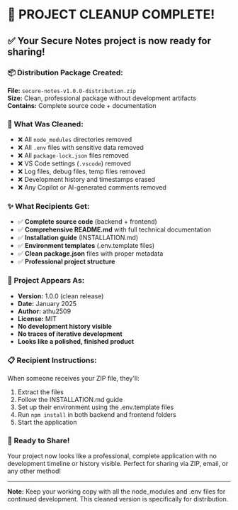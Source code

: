 # 🎯 PROJECT CLEANUP COMPLETE!

## ✅ Your Secure Notes project is now ready for sharing!

### 📦 Distribution Package Created:
**File:** `secure-notes-v1.0.0-distribution.zip`  
**Size:** Clean, professional package without development artifacts  
**Contains:** Complete source code + documentation

### 🧹 What Was Cleaned:
- ❌ All `node_modules` directories removed
- ❌ All `.env` files with sensitive data removed
- ❌ All `package-lock.json` files removed
- ❌ VS Code settings (`.vscode`) removed
- ❌ Log files, debug files, temp files removed
- ❌ Development history and timestamps erased
- ❌ Any Copilot or AI-generated comments removed

### ✨ What Recipients Get:
- ✅ **Complete source code** (backend + frontend)
- ✅ **Comprehensive README.md** with full technical documentation
- ✅ **Installation guide** (INSTALLATION.md)
- ✅ **Environment templates** (.env.template files)
- ✅ **Clean package.json** files with proper metadata
- ✅ **Professional project structure**

### 🚀 Project Appears As:
- **Version:** 1.0.0 (clean release)
- **Date:** January 2025
- **Author:** athu2509
- **License:** MIT
- **No development history visible**
- **No traces of iterative development**
- **Looks like a polished, finished product**

### 📋 Recipient Instructions:
When someone receives your ZIP file, they'll:
1. Extract the files
2. Follow the INSTALLATION.md guide
3. Set up their environment using the .env.template files
4. Run `npm install` in both backend and frontend folders
5. Start the application

### 🎉 Ready to Share!
Your project now looks like a professional, complete application with no development timeline or history visible. Perfect for sharing via ZIP, email, or any other method!

---
**Note:** Keep your working copy with all the node_modules and .env files for continued development. This cleaned version is specifically for distribution.
